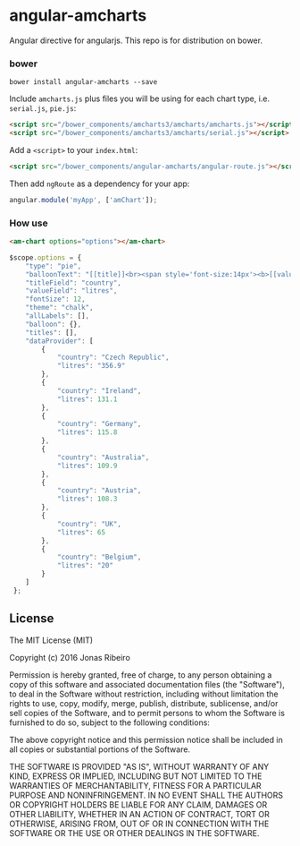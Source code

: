 # angular-amcharts

Angular directive for angularjs. This repo is for distribution on bower.

### bower

```shell
bower install angular-amcharts --save
```

Include `amcharts.js` plus files you will be using for each chart type, i.e.
`serial.js`, `pie.js`:

```html
<script src="/bower_components/amcharts3/amcharts/amcharts.js"></script>
<script src="/bower_components/amcharts3/amcharts/serial.js"></script>
```


Add a `<script>` to your `index.html`:

```html
<script src="/bower_components/angular-amcharts/angular-route.js"></script>
```

Then add `ngRoute` as a dependency for your app:

```javascript
angular.module('myApp', ['amChart']);
```

### How use
```html
<am-chart options="options"></am-chart>
```

```javascript
$scope.options = {
    "type": "pie",
    "balloonText": "[[title]]<br><span style='font-size:14px'><b>[[value]]</b> ([[percents]]%)</span>",
    "titleField": "country",
    "valueField": "litres",
    "fontSize": 12,
    "theme": "chalk",
    "allLabels": [],
    "balloon": {},
    "titles": [],
    "dataProvider": [
        {
            "country": "Czech Republic",
            "litres": "356.9"
        },
        {
            "country": "Ireland",
            "litres": 131.1
        },
        {
            "country": "Germany",
            "litres": 115.8
        },
        {
            "country": "Australia",
            "litres": 109.9
        },
        {
            "country": "Austria",
            "litres": 108.3
        },
        {
            "country": "UK",
            "litres": 65
        },
        {
            "country": "Belgium",
            "litres": "20"
        }
    ]
 };
```

## License

The MIT License (MIT)

Copyright (c) 2016 Jonas Ribeiro

Permission is hereby granted, free of charge, to any person obtaining a copy
of this software and associated documentation files (the "Software"), to deal
in the Software without restriction, including without limitation the rights
to use, copy, modify, merge, publish, distribute, sublicense, and/or sell
copies of the Software, and to permit persons to whom the Software is
furnished to do so, subject to the following conditions:

The above copyright notice and this permission notice shall be included in all
copies or substantial portions of the Software.

THE SOFTWARE IS PROVIDED "AS IS", WITHOUT WARRANTY OF ANY KIND, EXPRESS OR
IMPLIED, INCLUDING BUT NOT LIMITED TO THE WARRANTIES OF MERCHANTABILITY,
FITNESS FOR A PARTICULAR PURPOSE AND NONINFRINGEMENT. IN NO EVENT SHALL THE
AUTHORS OR COPYRIGHT HOLDERS BE LIABLE FOR ANY CLAIM, DAMAGES OR OTHER
LIABILITY, WHETHER IN AN ACTION OF CONTRACT, TORT OR OTHERWISE, ARISING FROM,
OUT OF OR IN CONNECTION WITH THE SOFTWARE OR THE USE OR OTHER DEALINGS IN THE
SOFTWARE.